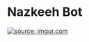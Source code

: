 # Nazkeeh Bot
<a href="https://imgur.com/Vm8caUE"><img src="https://i.imgur.com/Vm8caUE.png" title="source: imgur.com" /></a>

